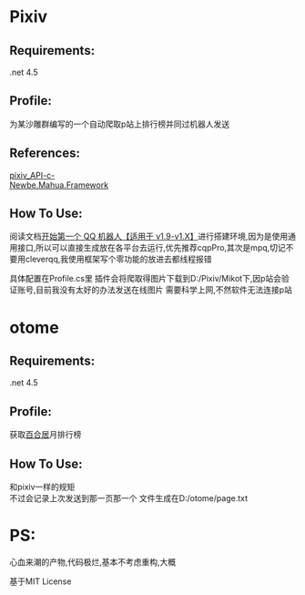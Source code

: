 # Pixiv

## Requirements:    
  .net 4.5 
## Profile:
为某沙雕群编写的一个自动爬取p站上排行榜并同过机器人发送
## References:

[pixiv_API-c-](https://github.com/xingoxu/pixiv_API-c-)  
[Newbe.Mahua.Framework](https://github.com/Newbe36524/Newbe.Mahua.Framework)

## How To Use:
阅读文档[开始第一个 QQ 机器人【适用于 v1.9-v1.X】](http://www.newbe.pro/2018/06/10/Newbe.Mahua/Begin-First-Plugin-With-Mahua-In-v1.9/)进行搭建环境,因为是使用通用接口,所以可以直接生成放在各平台去运行,优先推荐cqpPro,其次是mpq,切记不要用cleverqq,我使用框架写个零功能的放进去都线程报错

具体配置在Profile.cs里
插件会将爬取得图片下载到D:/Pixiv/Mikot下,因p站会验证账号,目前我没有太好的办法发送在线图片
需要科学上网,不然软件无法连接p站





# otome

## Requirements:    
  .net 4.5 
## Profile:
获取[百合居](http://otome.me/)月排行榜

## How To Use:
和pixiv一样的规矩<br>不过会记录上次发送到那一页那一个 文件生成在D:/otome/page.txt

# PS:
  心血来潮的产物,代码极烂,基本不考虑重构,大概
  
  基于MIT License

